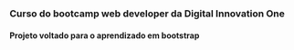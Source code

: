 ### Curso do bootcamp web developer da Digital Innovation One
#### Projeto voltado para o aprendizado em bootstrap
